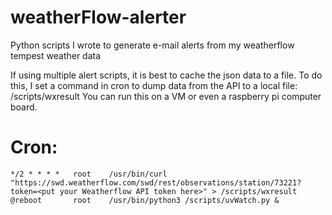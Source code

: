 # weatherFlow-alerter
Python scripts I wrote to generate e-mail alerts from my weatherflow tempest weather data

If using multiple alert scripts, it is best to cache the json data to a file.  To do this, I set a command in cron to dump data from the API to a local file: /scripts/wxresult  You can run this on a VM or even a raspberry pi computer board.

# Cron:
```
*/2 * * * *   root    /usr/bin/curl "https://swd.weatherflow.com/swd/rest/observations/station/73221?token=<put your Weatherflow API token here>" > /scripts/wxresult
@reboot       root    /usr/bin/python3 /scripts/uvWatch.py &
```
